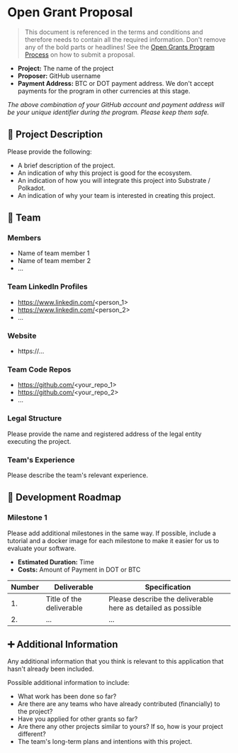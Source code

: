 # Open Grant Proposal

> This document is referenced in the terms and conditions and therefore needs to contain all the required information. Don't remove any of the bold parts or headlines! See the [Open Grants Program Process](https://github.com/w3f/Open-Grants-Program/blob/master/README_2.md) on how to submit a proposal.

* **Project:** The name of the project
* **Proposer:** GitHub username
* **Payment Address:** BTC or DOT payment address. We don't accept payments for the program in other currencies at this stage. 

*The above combination of your GitHub account and payment address will be your unique identifier during the program. Please keep them safe.*

## :page_facing_up: Project Description

Please provide the following:
  * A brief description of the project.
  * An indication of why this project is good for the ecosystem.
  * An indication of how you will integrate this project into Substrate / Polkadot.
  * An indication of why your team is interested in creating this project.

## :busts_in_silhouette: Team 

### Members
* Name of team member	1
* Name of team member	2
* ...

### Team LinkedIn Profiles
* https://www.linkedin.com/<person_1>
* https://www.linkedin.com/<person_2>
* ...

### Website	
* https://...

### Team Code Repos
* https://github.com/<your_repo_1>
* https://github.com/<your_repo_2>
* ...

### Legal Structure 
Please provide the name and registered address of the legal entity executing the project. 

### Team's Experience
Please describe the team's relevant experience.

## :nut_and_bolt: Development Roadmap

### Milestone 1

Please add additional milestones in the same way. If possible, include a tutorial and a docker image for each milestone to make it easier for us to evaluate your software. 
* **Estimated Duration:** Time
* **Costs:** Amount of Payment in DOT or BTC


| Number | Deliverable | Specification | 
| ------------- | ------------- | ------------- |
| 1. | Title of the deliverable | Please describe the deliverable here as detailed as possible |  
| 2.  | ... |...|  


## :heavy_plus_sign: Additional Information
Any additional information that you think is relevant to this application that hasn't already been included.

Possible additional information to include:
* What work has been done so far?
* Are there are any teams who have already contributed (financially) to the project?
* Have you applied for other grants so far?
* Are there any other projects similar to yours? If so, how is your project different?
* The team's long-term plans and intentions with this project.
 
